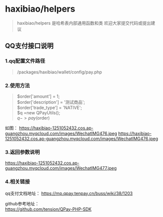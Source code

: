 # haxibiao/helpers

> haxibiao/helpers 是哈希表内部通用函数和类
> 欢迎大家提交代码或提出建议



## QQ支付接口说明

### 1.qq配置文件路径
>/packages/haxibiao/wallet/config/pay.php

### 2.使用方法
>$order['amount'] = 1;  
$order['description'] = '测试商品';  
$order['trade_type'] = 'NATIVE';  
$q =new  QPayUtils();  
$q->pay($order)
>
如图：
https://haxibiao-1251052432.cos.ap-guangzhou.myqcloud.com/images/WechatIMG476.jpeg
https://haxibiao-1251052432.cos.ap-guangzhou.myqcloud.com/images/WechatIMG476.jpeg

### 3.返回参数说明
https://haxibiao-1251052432.cos.ap-guangzhou.myqcloud.com/images/WechatIMG477.jpeg

### 4.相关链接   

qq支付文档地址：
https://mp.qpay.tenpay.cn/buss/wiki/38/1203

github参考地址：  
https://github.com/tension/QPay-PHP-SDK